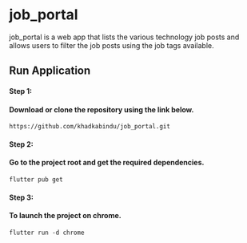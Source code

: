 # job_portal

job_portal is a web app that lists the various technology job posts and allows users to filter the job posts using the job tags available.

## Run Application

#### Step 1:
#### Download or clone the repository using the link below.
```
https://github.com/khadkabindu/job_portal.git
```
#### Step 2:
#### Go to the project root and get the required dependencies.
```
flutter pub get
```
#### Step 3:
#### To launch the project on chrome.
```
flutter run -d chrome
``` 
